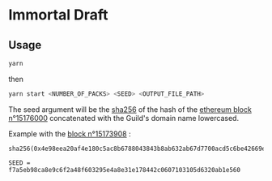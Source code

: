 # Immortal Draft

## Usage

```sh
yarn
```

then

```sh
yarn start <NUMBER_OF_PACKS> <SEED> <OUTPUT_FILE_PATH>
```

The seed argument will be the [sha256](https://emn178.github.io/online-tools/sha256.html) of the hash of the [ethereum block n°15176000](https://etherscan.io/block/countdown/15176000) concatenated with the Guild's domain name lowercased.

Example with the [block n°15173908](https://etherscan.io/block/15173908)  : 
```
sha256(0x4e98eea20af4e180c5ac8b6788043843b8ab632ab67d7700acd5c6be42669e1bimmortal.game)

SEED = f7a5eb98ca8e9c6f2a48f603295e4a8e31e178442c0607103105d6320ab1e560
```
